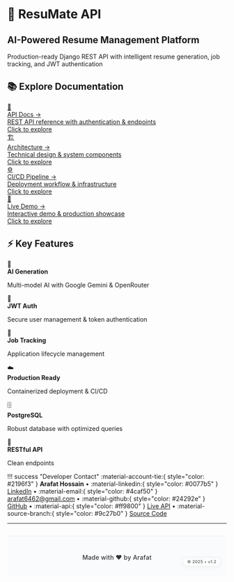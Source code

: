 <div class="homepage">

<div class="hero-section">
<h1>🚀 <strong>ResuMate API</strong></h1>
<h2>AI-Powered Resume Management Platform</h2>

<div class="hero-subtitle">
Production-ready Django REST API with intelligent resume generation, job tracking, and JWT authentication
</div>
</div>


<div class="nav-section">
<h2>📚 <strong>Explore Documentation</strong></h2>

<div class="section-nav-grid">

<a href="api-docs/" class="section-nav-card api-docs">
<div class="nav-icon">🔗</div>
<div class="nav-title">API Docs <span class="nav-arrow">→</span></div>
<div class="nav-description">REST API reference with authentication & endpoints</div>
<div class="nav-cta">Click to explore</div>
</a>

<a href="architecture/" class="section-nav-card architecture">
<div class="nav-icon">🏗️</div>
<div class="nav-title">Architecture <span class="nav-arrow">→</span></div>
<div class="nav-description">Technical design & system components</div>
<div class="nav-cta">Click to explore</div>
</a>

<a href="cicd-pipeline/" class="section-nav-card cicd">
<div class="nav-icon">⚙️</div>
<div class="nav-title">CI/CD Pipeline <span class="nav-arrow">→</span></div>
<div class="nav-description">Deployment workflow & infrastructure</div>
<div class="nav-cta">Click to explore</div>
</a>

<a href="live-demo/" class="section-nav-card demo">
<div class="nav-icon">🚀</div>
<div class="nav-title">Live Demo <span class="nav-arrow">→</span></div>
<div class="nav-description">Interactive demo & production showcase</div>
<div class="nav-cta">Click to explore</div>
</a>

</div>
</div>


<div class="features-section">
<h2>⚡ <strong>Key Features</strong></h2>

<div class="features-grid">

<div class="feature-card ai-gen">
<div class="feature-icon">🤖</div>
<strong>AI Generation</strong>
<p>Multi-model AI with Google Gemini & OpenRouter</p>
</div>

<div class="feature-card auth-sys">
<div class="feature-icon">🔐</div>
<strong>JWT Auth</strong>
<p>Secure user management & token authentication</p>
</div>

<div class="feature-card job-track">
<div class="feature-icon">💼</div>
<strong>Job Tracking</strong>
<p>Application lifecycle management</p>
</div>

<div class="feature-card deploy">
<div class="feature-icon">☁️</div>
<strong>Production Ready</strong>
<p>Containerized deployment & CI/CD</p>
</div>

<div class="feature-card database">
<div class="feature-icon">🗄️</div>
<strong>PostgreSQL</strong>
<p>Robust database with optimized queries</p>
</div>

<div class="feature-card api-design">
<div class="feature-icon">🎯</div>
<strong>RESTful API</strong>
<p>Clean endpoints</p>
</div>

</div>
</div>

</div>

!!! success "Developer Contact"
    :material-account-tie:{ style="color: #2196f3" } **Arafat Hossain** • :material-linkedin:{ style="color: #0077b5" } [LinkedIn](https://www.linkedin.com/in/arafat6462) • :material-email:{ style="color: #4caf50" } [arafat6462@gmail.com](mailto:arafat6462@gmail.com) • :material-github:{ style="color: #24292e" } [GitHub](https://github.com/Arafat6462) • :material-api:{ style="color: #ff9800" } [Live API](https://arafat2.me/api) • :material-source-branch:{ style="color: #9c27b0" } [Source Code](https://github.com/Arafat6462/ResuMate)

---

<div style="
  display: flex; 
  justify-content: center; 
  align-items: center; 
  margin-top: 2em; 
  padding: 2.5em 0 2em 0;
  position: relative;
  border-top: 1px solid rgba(0, 0, 0, 0.08);
  background: rgba(248, 250, 252, 0.8);
  backdrop-filter: blur(15px);
">
  <sub style="
    font-size: 1em; 
    color: rgba(0, 0, 0, 0.8); 
    font-weight: 500;
    letter-spacing: 0.3px;
  ">Made with ❤️ by Arafat</sub>
  
  <span style="
    position: absolute; 
    right: 1.5em; 
    font-size: 0.65em; 
    background: rgba(255, 255, 255, 0.6);
    color: rgba(0, 0, 0, 0.7);
    padding: 0.4em 1em;
    border-radius: 15px;
    border: 1px solid rgba(0, 0, 0, 0.05);
    backdrop-filter: blur(10px);
    box-shadow: 0 2px 12px rgba(0, 0, 0, 0.05);
    display: flex;
    align-items: center;
    justify-content: center;
  ">
    <span style="font-weight: 500; letter-spacing: 0.5px;">© 2025 • v1.2</span>
  </span>
</div>
